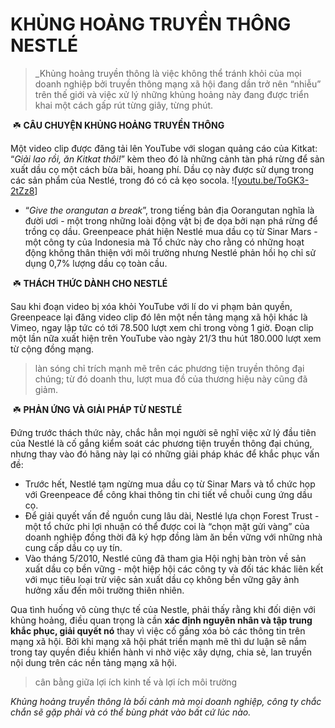 # KHỦNG HOẢNG TRUYỀN THÔNG NESTLÉ

> _Khủng hoảng truyền thông là việc không thể tránh khỏi của mọi doanh nghiệp bởi truyền thông mạng xã hội đang dần trở nên “nhiễu” trên thế giới và việc xử lý những khủng hoảng này đang được triển khai một cách gấp rút từng giây, từng phút. 


 ☘️ **CÂU CHUYỆN KHỦNG HOẢNG TRUYỀN THÔNG**

Một video clip được đăng tải lên YouTube với slogan quảng cáo của Kitkat: “_Giải lao rồi, ăn Kitkat thôi!_” kèm theo đó là những cảnh tàn phá rừng để sản xuất dầu cọ một cách bừa bãi, hoang phí. Dầu cọ này được sử dụng trong các sản phẩm của Nestlé, trong đó có cả kẹo socola. 
![[youtu.be/ToGK3-2tZz8](https://youtu.be/ToGK3-2tZz8)]
-  “_Give the orangutan a break_”, trong tiếng bản địa Oorangutan nghĩa là đười ươi - một trong những loài động vật bị đe dọa bởi nạn phá rừng để trồng cọ dầu. 
  Greenpeace phát hiện Nestlé mua dầu cọ từ Sinar Mars - một công ty của Indonesia mà Tổ chức này cho rằng có những hoạt động không thân thiện với môi trường nhưng Nestlé phản hồi họ chỉ sử dụng 0,7% lượng dầu cọ toàn cầu.

 ☘️ **THÁCH THỨC DÀNH CHO NESTLÉ**

Sau khi đoạn video bị xóa khỏi YouTube với lí do vi phạm bản quyền, Greenpeace lại đăng video clip đó lên một nền tảng mạng xã hội khác là Vimeo, ngay lập tức có tới 78.500 lượt xem chỉ trong vòng 1 giờ. Đoạn clip một lần nữa xuất hiện trên YouTube vào ngày 21/3 thu hút 180.000 lượt xem từ cộng đồng mạng.
> làn sóng chỉ trích mạnh mẽ trên các phương tiện truyền thông đại chúng; từ đó doanh thu, lượt mua đồ của thương hiệu này cũng đã giảm.


 ☘️ **PHẢN ỨNG VÀ GIẢI PHÁP TỪ** **NESTLÉ**

Đứng trước thách thức này, chắc hẳn mọi người sẽ nghĩ việc xử lý đầu tiên của Nestlé là cố gắng kiểm soát các phương tiện truyền thông đại chúng, nhưng thay vào đó hãng này lại có những giải pháp khác để khắc phục vấn đề:

- Trước hết, Nestlé tạm ngừng mua dầu cọ từ Sinar Mars và tổ chức họp với Greenpeace để công khai thông tin chi tiết về chuỗi cung ứng dầu cọ.
- Để giải quyết vấn đề nguồn cung lâu dài, Nestlé lựa chọn Forest Trust - một tổ chức phi lợi nhuận có thể được coi là “chọn mặt gửi vàng” của doanh nghiệp đồng thời đã ký hợp đồng làm ăn bền vững với những nhà cung cấp dầu cọ uy tín.
- Vào tháng 5/2010, Nestlé cũng đã tham gia Hội nghị bàn tròn về sản xuất dầu cọ bền vững - một hiệp hội các công ty và đối tác khác liên kết với mục tiêu loại trừ việc sản xuất dầu cọ không bền vững gây ảnh hưởng xấu đến môi trường thiên nhiên.
  
Qua tình huống vô cùng thực tế của Nestle, phải thấy rằng khi đối diện với khủng hoảng, điều quan trọng là cần **xác định nguyên nhân và tập trung khắc phục, giải quyết nó** thay vì việc cố gắng xóa bỏ các thông tin trên mạng xã hội. Bởi khi mạng xã hội phát triển mạnh mẽ thì dư luận sẽ nắm trong tay quyền điều khiển hành vi nhờ việc xây dựng, chia sẻ, lan truyền nội dung trên các nền tảng mạng xã hội.

> cân bằng giữa lợi ích kinh tế và lợi ích môi trường 

_Khủng hoảng truyền thông là bối cảnh mà mọi doanh nghiệp, công ty chắc chắn sẽ gặp phải và có thể bùng phát vào bất cứ lúc nào._